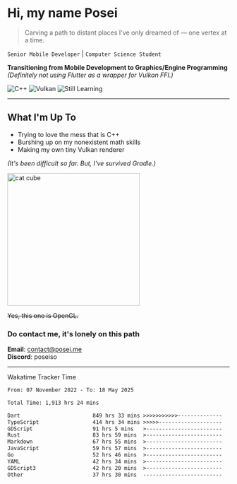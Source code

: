 # Hi, my name Posei

> Carving a path to distant places I've only dreamed of — one vertex at a time.

`Senior Mobile Developer` | `Computer Science Student`  

**Transitioning from Mobile Development to Graphics/Engine Programming**  
_(Definitely not using Flutter as a wrapper for Vulkan FFI.)_

![C++](https://img.shields.io/badge/C++-00599C?style=flat&logo=c%2B%2B&logoColor=white)
![Vulkan](https://img.shields.io/badge/Vulkan-AC162C?style=flat&logo=vulkan&logoColor=white)
![Still Learning](https://img.shields.io/badge/Still%20Learning-FFCC00?style=flat&logoColor=white)

---

## What I'm Up To
- Trying to love the mess that is C++
- Burshing up on my nonexistent math skills
- Making my own tiny Vulkan renderer

_(It's been difficult so far. But, I've survived Gradle.)_

  <img src="https://github.com/user-attachments/assets/54c92bc8-af3e-4bf1-b442-e889f1c01633" width="300" alt="cat cube" />

~~Yes, this one is OpenGL.~~  

### Do contact me, it's lonely on this path 

**Email**: [contact@posei.me](mailto:contact@posei.me)  
**Discord**: poseiso

---

Wakatime Tracker Time

<!--START_SECTION:waka-->

```txt
From: 07 November 2022 - To: 18 May 2025

Total Time: 1,913 hrs 24 mins

Dart                       849 hrs 33 mins >>>>>>>>>>>--------------   44.41 %
TypeScript                 414 hrs 34 mins >>>>>--------------------   21.67 %
GDScript                   91 hrs 5 mins   >------------------------   04.76 %
Rust                       83 hrs 59 mins  >------------------------   04.39 %
Markdown                   67 hrs 55 mins  >------------------------   03.55 %
JavaScript                 59 hrs 57 mins  >------------------------   03.13 %
Go                         52 hrs 46 mins  >------------------------   02.76 %
YAML                       42 hrs 34 mins  >------------------------   02.23 %
GDScript3                  42 hrs 20 mins  >------------------------   02.21 %
Other                      37 hrs 30 mins  -------------------------   01.96 %
```

<!--END_SECTION:waka-->
